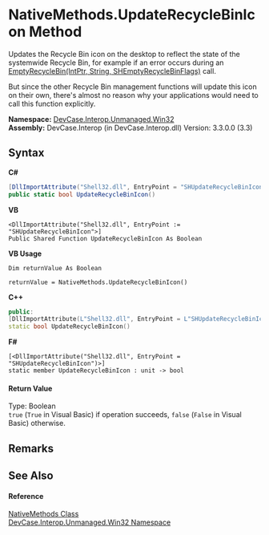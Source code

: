 # NativeMethods.UpdateRecycleBinIcon Method 
 

Updates the Recycle Bin icon on the desktop to reflect the state of the systemwide Recycle Bin, for example if an error occurs during an <a href="M_DevCase_Interop_Unmanaged_Win32_NativeMethods_EmptyRecycleBin">EmptyRecycleBin(IntPtr, String, SHEmptyRecycleBinFlags)</a> call. 

 But since the other Recycle Bin management functions will update this icon on their own, there's almost no reason why your applications would need to call this function explicitly.

**Namespace:**&nbsp;<a href="N_DevCase_Interop_Unmanaged_Win32">DevCase.Interop.Unmanaged.Win32</a><br />**Assembly:**&nbsp;DevCase.Interop (in DevCase.Interop.dll) Version: 3.3.0.0 (3.3)

## Syntax

**C#**<br />
``` C#
[DllImportAttribute("Shell32.dll", EntryPoint = "SHUpdateRecycleBinIcon")]
public static bool UpdateRecycleBinIcon()
```

**VB**<br />
``` VB
<DllImportAttribute("Shell32.dll", EntryPoint := "SHUpdateRecycleBinIcon">]
Public Shared Function UpdateRecycleBinIcon As Boolean
```

**VB Usage**<br />
``` VB Usage
Dim returnValue As Boolean

returnValue = NativeMethods.UpdateRecycleBinIcon()
```

**C++**<br />
``` C++
public:
[DllImportAttribute(L"Shell32.dll", EntryPoint = L"SHUpdateRecycleBinIcon")]
static bool UpdateRecycleBinIcon()
```

**F#**<br />
``` F#
[<DllImportAttribute("Shell32.dll", EntryPoint = "SHUpdateRecycleBinIcon")>]
static member UpdateRecycleBinIcon : unit -> bool 

```


#### Return Value
Type: Boolean<br />`true` (`True` in Visual Basic) if operation succeeds, `false` (`False` in Visual Basic) otherwise.

## Remarks


## See Also


#### Reference
<a href="T_DevCase_Interop_Unmanaged_Win32_NativeMethods">NativeMethods Class</a><br /><a href="N_DevCase_Interop_Unmanaged_Win32">DevCase.Interop.Unmanaged.Win32 Namespace</a><br />